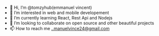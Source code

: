- 👋 Hi, I’m @tomzyhub(emmanuel vincent)
- 👀 I’m interested in web and mobile developement
- 🌱 I’m currently learning React, Rest Api and Nodejs
- 💞️ I’m looking to collaborate on open source and other beautiful projects
- 📫 How to reach me ..manuelvince24@gmail.com

<!---
tomzyhub/tomzyhub is a ✨ special ✨ repository because its `README.md` (this file) appears on your GitHub profile.
You can click the Preview link to take a look at your changes.
--->
